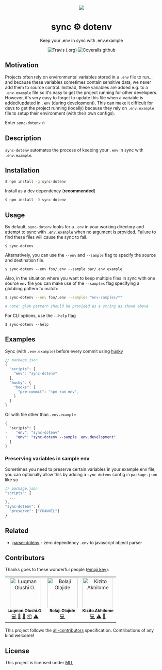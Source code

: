 <div align="center">
	<img src="https://i.imgur.com/TRGtM83.gif">
	<h1 style="font-weight:bold;">sync ⚙️ dotenv</h1>
    <p>Keep your .env in sync with .env.example</p>
    <img alt="Travis (.org)" src="https://img.shields.io/travis/codeshifu/sync-dotenv.svg?logo=travis">
	<img alt="Coveralls github" src="https://img.shields.io/coveralls/github/codeshifu/sync-dotenv.svg?style=popout">
</div>

## Motivation

Projects often rely on environmental variables stored in a `.env` file to run... and because these
variables sometimes contain sensitive data, we never add them to source control.
Instead, these variables are added e.g. to a `.env.example` file so it's easy to
get the project running for other developers. However, it's very easy to forget to update this file
when a variable is added/updated in `.env` (during development). This can make
it difficult for devs to get the project running (locally) because they rely on
`.env.example` file to setup their environment (with their own configs).

Enter `sync-dotenv` 🔥

## Description

`sync-dotenv` automates the process of keeping your
`.env` in sync with `.env.example`.

## Installation

```bash
$ npm install -g sync-dotenv
```

Install as a dev dependency (**recommended**)

```bash
$ npm install -D sync-dotenv
```

## Usage

By default, `sync-dotenv` looks for a `.env` in your working directory and
attempt to sync with `.env.example` when no argument is provided. Failure
to find these files will cause the sync to fail.

```
$ sync-dotenv
```

Alternatively, you can use the `--env` and `--sample` flag to specify the source and destination file.

```
$ sync-dotenv --env foo/.env --sample bar/.env.example
```

Also, in the situation where you want to keep multiple files in sync with one source `env` file you can make use of the `--samples` flag specifying a globbing pattern to match:

```sh
$ sync-dotenv --env foo/.env --samples "env-samples/*"

# note: glob pattern should be provided as a string as shown above
```

For CLI options, use the `--help` flag

```
$ sync-dotenv --help
```

## Examples

Sync (with `.env.example`) before every commit using [husky](https://github.com/typicode/husky)

```js
// package.json
{
  "scripts": {
    "env": "sync-dotenv"
  },
  "husky": {
    "hooks": {
      "pre-commit": "npm run env",
    }
  }
}
```

Or with file other than `.env.example`

```diff
{
  "scripts": {
-    "env": "sync-dotenv"
+    "env": "sync-dotenv --sample .env.development"
  }
}
```

### Preserving variables in sample env

Sometimes you need to preserve certain variables in your example env file, you can optionally allow this by adding a `sync-dotenv` config in `package.json` like so

```js
// package.json
"scripts": {
  ...
},
"sync-dotenv": {
  "preserve": ["CHANNEL"]
}
```

## Related

- [parse-dotenv](https://github.com/codeshifu/parse-dotenv) - zero dependency `.env` to javascript object parser

## Contributors

Thanks goes to these wonderful people ([emoji key](https://allcontributors.org/docs/en/emoji-key)):

<!-- ALL-CONTRIBUTORS-LIST:START - Do not remove or modify this section -->
<!-- prettier-ignore -->
<table><tr><td align="center"><a href="https://twitter.com/codeshifu"><img src="https://avatars0.githubusercontent.com/u/5154605?v=4" width="100px;" alt="Luqman Olushi O."/><br /><sub><b>Luqman Olushi O.</b></sub></a><br /><a href="https://github.com/codeshifu/sync-dotenv/commits?author=codeshifu" title="Code">💻</a> <a href="https://github.com/codeshifu/sync-dotenv/commits?author=codeshifu" title="Documentation">📖</a> <a href="#maintenance-codeshifu" title="Maintenance">🚧</a> <a href="#platform-codeshifu" title="Packaging/porting to new platform">📦</a> <a href="https://github.com/codeshifu/sync-dotenv/commits?author=codeshifu" title="Tests">⚠️</a></td><td align="center"><a href="https://www.patreon.com/cooproton"><img src="https://avatars0.githubusercontent.com/u/25608335?v=4" width="100px;" alt="Bolaji Olajide"/><br /><sub><b>Bolaji Olajide</b></sub></a><br /><a href="https://github.com/codeshifu/sync-dotenv/commits?author=BolajiOlajide" title="Code">💻</a></td><td align="center"><a href="http://kizi.to"><img src="https://avatars2.githubusercontent.com/u/15332525?v=4" width="100px;" alt="Kizito Akhilome"/><br /><sub><b>Kizito Akhilome</b></sub></a><br /><a href="https://github.com/codeshifu/sync-dotenv/commits?author=akhilome" title="Code">💻</a> <a href="https://github.com/codeshifu/sync-dotenv/commits?author=akhilome" title="Tests">⚠️</a> <a href="https://github.com/codeshifu/sync-dotenv/commits?author=akhilome" title="Documentation">📖</a></td></tr></table>

<!-- ALL-CONTRIBUTORS-LIST:END -->

This project follows the [all-contributors](https://github.com/all-contributors/all-contributors) specification. Contributions of any kind welcome!

## License

This project is licensed under
[MIT](https://github.com/codeshifu/sync-dotenv/blob/master/LICENSE)
